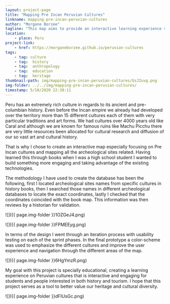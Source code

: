 ```yaml
---
layout: project-page
title: "Mapping Pre Incan Peruvian Cultures"
linkname: mapping-pre-incan-peruvian-cultures
author: "Morgane Borzee"
tagline: "This map aims to provide an interactive learning experience visualizing ancient Peruvian cultures and their archeological sites."
location:
    - place: Peru
project-link:
    - href: https://morganeborzee.github.io/peruvian-cultures
tags:
    - tag: culture
    - tag:  history
    - tag:  anthropology
    - tag:  education
    - tag:  heritage
thumbnail-path: img/mapping-pre-incan-peruvian-cultures/GsJIuvg.png
img-folder: ../../img/mapping-pre-incan-peruvian-cultures/
timestamp: 5/10/2020 22:38:11
---
```

Peru has an extremely rich culture in regards to its ancient and pre-columbian history. Even before the Incan empire we already had developed over the territory more than 15 different cultures each of them with very particular traditions and art forms. We had cultures over 4000 years old like Caral and although we are known for famous ruins like Machu Picchu there are very little resources been allocated for cultural research and diffusion of our so vast art and cultural history. 

That is why I chose to create an interactive map especially focusing on Pre Incan cultures and mapping all the archeological sites related. Having learned this through books when I was a high school student I wanted to build something more engaging and taking advantage of the existing technologies.

The methodology I have used to create the database has been the following, first I located  archeological sites names from specific cultures in history books, then I searched those names in different archeological databases to locate the exact coordinates, lastly I checked that the coordinates coincided with the book map. This information was then reviews by a historian for validation.

![]({{ page.img-folder }}1OZGeJ4.png)

![]({{ page.img-folder }}FPMEEyg.png)

In terms of the design I went through an iteration process with usability testing on each of the sprint phases. In the final prototype a color-scheme was used to emphasize the different cultures and improve the user experience and navigation through the different areas of the map.

![]({{ page.img-folder }}6HgYmzR.png)

My goal with this project is specially educational, creating a learning experience on Peruvian cultures that is interactive and engaging for students and people interested in both history and tourism. I hope that this project serves as a tool to better value our heritage and cultural diversity.

![]({{ page.img-folder }}dFIUsGc.png)